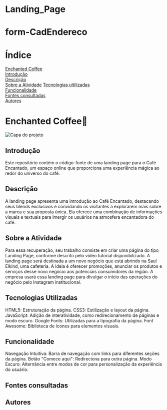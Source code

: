 # Landing_Page

# form-CadEndereco

# Índice

[Enchanted Coffee]()  
[Introdução](#introdu%C3%A7%C3%A3o)  
[Descrição](#descri%C3%A7%C3%A3o)  
[Sobre a Atividade](#sobre-a-atividade)
[Tecnologias ultilizadas ](#tecnologias-utilizadas)  
[Funcionalidade](#funcionalidade)  
[Fontes consultadas ](#fontes-consultadas)   
[Autores](#autores)  

#  Enchanted Coffee🔗


![Capa do projeto]()

## Introdução 
Este repositório contém o código-fonte de uma landing page para o Café Encantado, um espaço online que proporciona uma experiência mágica ao redor do universo do café.

## Descrição
A landing page apresenta uma introdução ao Café Encantado, destacando seus blends exclusivos e convidando os visitantes a explorarem mais sobre a marca e sua proposta única. Ela oferece uma combinação de informações visuais e textuais para imergir os usuários na atmosfera encantadora do café.

## Sobre a Atividade

Para essa recuperação, seu trabalho consiste em criar uma página do tipo Landing Page, conforme descrito pelo vídeo tutorial disponibilizado. A landing page será destinada a um novo negócio que está abrindo na Saul Elkind, uma cafeteria. A ideia é oferecer promoções, anunciar os produtos e serviços desse novo negócio aos potenciais consumidores da região. A empresa usará essa landing page para divulgar o início das operações do negócio pelo Instagram institucional.

## Tecnologias Utilizadas
HTML5: Estruturação da página.
CSS3: Estilização e layout da página.
JavaScript: Adição de interatividade, como redirecionamento de páginas e modo escuro.
Google Fonts: Utilizadas para a tipografia da página.
Font Awesome: Biblioteca de ícones para elementos visuais.

## Funcionalidade 
Navegação Intuitiva: Barra de navegação com links para diferentes seções da página.
Botão "Comece aqui": Redireciona para outra página.
Modo Escuro: Alternância entre modos de cor para personalização da experiência do usuário.

## Fontes consultadas 

## Autores 

